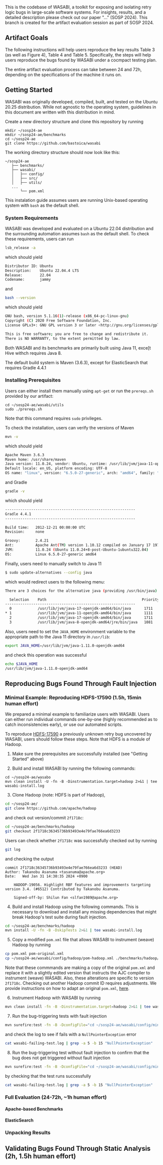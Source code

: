 This is the codebase of WASABI, a toolkit for exposing and isolating retry logic bugs in large-scale software systems. For insights, results, and a detailed description please check out our paper "..." (SOSP 2024). This branch is created for the artifact evaluation session as part of SOSP 2024.


## Artifact Goals

The following instructions will help users reproduce the key results Table 3 (as well as Figure 4), Table 4 and Table 5. Specifically, the steps will help users reproduce the bugs found by WASABI under a cocmpact testing plan.

The entire artifact evaluation process can take between 24 and 72h, depending on the specifications of the machine it runs on.

## Getting Started

WASABI was originally developed, compiled, built, and tested on the Ubuntu 20.25 distribution. While not agnostic to the operating system, guidelines in this document are written with this distribution in mind.

Create a new directory structure and clone this repository by running
```
mkdir ~/sosp24-ae
mkdir ~/sosp24-ae/benchmarks
cd ~/sosp24-ae
git clone https://github.com/bastoica/wasabi
```

The working directory structure should now look like this:
```plaintext
~/sosp24-ae
   ├── benchmarks/
   ├── wasabi/
   │   ├── config/
   │   ├── src/
   │   ├── utils/
   ...
       └── pom.xml
```

This instalation guide assumes users are running Unix-based operating system with `bash` as the default shell.

### System Requirements

WASABI was developed and evaluated on a Ubuntu 22.04 distribution and the surrounding automation assumes `bash` as the default shell. To check these requirements, users can run
```bash
lsb_release -a
```
which should yield
```bash
Distributor ID: Ubuntu
Description:    Ubuntu 22.04.4 LTS
Release:        22.04
Codename:       jammy
```
and
```bash
bash --version
```
which should yield
```bash
GNU bash, version 5.1.16(1)-release (x86_64-pc-linux-gnu)
Copyright (C) 2020 Free Software Foundation, Inc.
License GPLv3+: GNU GPL version 3 or later <http://gnu.org/licenses/gpl.html>

This is free software; you are free to change and redistribute it.
There is NO WARRANTY, to the extent permitted by law.

```

Both WASABI and its benchmarks are primarily built using Java 11, exce[t Hive withch requires Java 8. 

The default build system is Maven (3.6.3), except for ElasticSearch that requires Gradle 4.4.1 


### Installing Prerequisites

Users can either install them manually using `apt-get` or run the `prereqs.sh` provided by our artifact:
```
cd ~/sosp24-ae/wasabi/utils
sudo ./prereqs.sh
```
Note that this command requires `sudo` privileges.

To check the installation, users can verify the versions of Maven
```bash
mvn -v
```
which should yield
```bash
Apache Maven 3.6.3
Maven home: /usr/share/maven
Java version: 11.0.24, vendor: Ubuntu, runtime: /usr/lib/jvm/java-11-openjdk-amd64
Default locale: en_US, platform encoding: UTF-8
OS name: "linux", version: "6.5.0-27-generic", arch: "amd64", family: "unix"
```
and Gradle
```bash
gradle -v
```
which should yield
```bash
------------------------------------------------------------
Gradle 4.4.1
------------------------------------------------------------

Build time:   2012-12-21 00:00:00 UTC
Revision:     none

Groovy:       2.4.21
Ant:          Apache Ant(TM) version 1.10.12 compiled on January 17 1970
JVM:          11.0.24 (Ubuntu 11.0.24+8-post-Ubuntu-1ubuntu322.04)
OS:           Linux 6.5.0-27-generic amd64
```

Finally, users need to manually switch to Java 11
```bash
$ sudo update-alternatives --config java
```
which would redirect users to the following menu:
```bash
There are 3 choices for the alternative java (providing /usr/bin/java).

  Selection    Path                                            Priority   Status
------------------------------------------------------------
  0            /usr/lib/jvm/java-17-openjdk-amd64/bin/java      1711      auto mode
* 1            /usr/lib/jvm/java-11-openjdk-amd64/bin/java      1111      manual mode
  2            /usr/lib/jvm/java-17-openjdk-amd64/bin/java      1711      manual mode
  3            /usr/lib/jvm/java-8-openjdk-amd64/jre/bin/java   1081      manual mode
```

Also, users need to set the `JAVA_HOME` environment variable to the appropriate path to the Java 11 directory in `/usr/lib`:
```bash
export JAVA_HOME=/usr/lib/jvm/java-1.11.0-openjdk-amd64
```
and check this operation was successful
```bash
echo $JAVA_HOME
/usr/lib/jvm/java-1.11.0-openjdk-amd64
```

## Reproducing Bugs Found Through Fault Injection

### Minimal Example: Reproducing HDFS-17590 (1.5h, 15min human effort)

We prepared a minimal example to familiarize users with WASABI. Users can either run individual commands one-by-one (highly recommended as to catch inconsistencies early), or use our automated scripts.

To reproduce [HDFS-17590](https://issues.apache.org/jira/browse/HDFS-17590) a previously unknown retry bug uncovered by WASABI, users should follow these steps. Note that HDFS is a module of Hadoop.

1. Make sure the prerequisites are successfully installed (see "Getting Started" above)
   
2. Build and install WASABI by running the following commands:
```
cd ~/sosp24-ae/wasabo
mvn clean install -U -fn -B -Dinstrumentation.target=hadoop 2>&1 | tee wasabi-install.log
```

3. Clone Hadoop (note: HDFS is part of Hadoop),
```bash
cd ~/sosp24-ae/
git clone https://github.com/apache/hadoop
```
and check out version/commit `2f1718c`:
```bash
cd ~/sosp24-ae/benchmarks/hadoop
git checkout 2f1718c36345736b93493e4e79fae766ea6d3233
```
Users can check whether `2f1718c` was successfully checked out by running
```bash
git log
```
and checking the output
```
commit 2f1718c36345736b93493e4e79fae766ea6d3233 (HEAD)
Author: Takanobu Asanuma <tasanuma@apache.org>
Date:   Wed Jan 31 14:30:35 2024 +0900

    HADOOP-19056. Highlight RBF features and improvements targeting version 3.4. (#6512) Contributed by Takanobu Asanuma.
    
    Signed-off-by: Shilun Fan <slfan1989@apache.org>

```

4. Build and install Hadoop using the following commands. This is necessary to download and install any missing dependencies that might break Hadoop's test suite during fault injection.
```bash
cd ~/sosp24-ae/benchmarks/hadoop
mvn install -U -fn -B -DskipTests 2>&1 | tee wasabi-install.log
```

5. Copy a modified `pom.xml` file that allows WASABI to instrument (weave) Hadoop by running
```bash
cp pom.xml pom-original.xml
cp ~/sosp24-ae/wasabi/config/hadoop/pom-hadoop.xml ./benchmarks/hadoop/pom.xml
```
Note that these commmands are making a copy of the original `pom.xml` and replace it with a slightly edited version that instructs the AJC compiler to instrument (weave) WASABI. Also, these alterations are specific to version `2f1718c`. Checking out another Hadoop commit ID requires adjustments. We provide instructions on how to adapt an original `pom.xml`, [here](README.md#instrumentation-weaving-instructions).

6. Instrument Hadoop with WASABI by running
```bash
mvn clean install -fn -B -Dinstrumentation.target=hadoop 2>&1 | tee wasabi-install.log
```

7. Run the bug-triggering tests with fault injection
```bash
mvn surefire:test -fn -B -DconfigFile="cd ~/sosp24-ae/wasabi/config/min-example/example.conf" -Dtest=[NAME_OF_TEST] 2>&1 | tee wasabi-failing-test.log
```
and check the log to see if fails with a `NullPointerException` error
```bash
cat wasabi-failing-test.log | grep -a 5 -b 15 "NullPointerException"
```

8. Run the bug-triggering test without fault injection to confirm that the bug does not get triggered without fault injection
```bash
mvn surefire:test -fn -B -DconfigFile="cd ~/sosp24-ae/wasabi/config/min-example/example.conf" -Dtest=[NAME_OF_TEST] 2>&1 | tee wasabi-passing-test.log
```
by checking that the test runs successfully
```bash
cat wasabi-failing-test.log | grep -a 5 -b 15 "NullPointerException"
```


### Full Evaluation (24-72h, ~1h human effort)

#### Apache-based Benchmarks

#### ElasticSearch


### Unpacking Results


## Validating Bugs Found Through Static Analysis (2h, 1.5h human effort)
